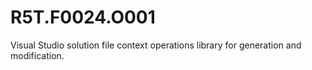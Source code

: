 # R5T.F0024.O001
Visual Studio solution file context operations library for generation and modification.